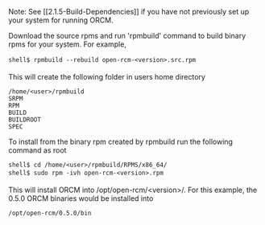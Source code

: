 Note: See [[2.1.5-Build-Dependencies]] if you have not previously set up your system for running ORCM.

Download the source rpms and run 'rpmbuild' command to build binary rpms for your system. For example,

```
shell$ rpmbuild --rebuild open-rcm-<version>.src.rpm
```

This will create the following folder in users home directory
```
/home/<user>/rpmbuild
SRPM
RPM
BUILD
BUILDROOT
SPEC
```
To install from the binary rpm created by rpmbuild run the following command as root
```
shell$ cd /home/<user>/rpmbuild/RPMS/x86_64/
shell$ sudo rpm -ivh open-rcm-<version>.rpm
```
This will install ORCM into /opt/open-rcm/&lt;version&gt;/.  For this example, the 0.5.0 ORCM binaries would be installed into
```
/opt/open-rcm/0.5.0/bin
```
